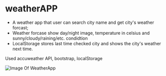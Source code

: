 # weatherAPP
* A weather app that user can search city name and get city's weather forcast;
* Weather forcase show day/night image, temperature in celsius and sunny/cloudy/raining/etc. condidtion
* LocalStorage stores last time checked city and shows the city's weather next time.

Used accuweather API, bootstrap, localStorage

![Image Of WeatherApp](http://kbingjie.com/weatherAPP/img/weatherapp.png)
